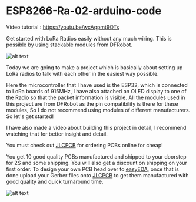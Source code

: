 # ESP8266-Ra-02-arduino-code

Video tutorial : https://youtu.be/wcAqpmt9OTs

Get started with LoRa Radios easily without any much wiring. This is possible by using stackable modules from DFRobot.

![alt text](https://github.com/akarsh98/DFRobot-LoRa-Firebeetle-Code/blob/master/SCREENSHOTS/8.JPG?raw=true)

Today we are going to make a project which is basically about setting up LoRa radios to talk with each other in the easiest way possible.

Here the microcontroller that I have used is the ESP32, which is connected to LoRa boards of 915MHz, I have also attached an OLED display to one of the Radio so that the packet information is visible. All the modules used in this project are from DFRobot as the pin compatibility is there for these modules, So I do not recommend using modules of different manufacturers. So let's get started!

I have also made a video about building this project in detail, I recommend watching that for better insight and detail.

You must check out [JLCPCB](https://jlcpcb.com/m) for ordering PCBs online for cheap!

You get 10 good quality PCBs manufactured and shipped to your doorstep for 2$ and some shipping. You will also get a discount on shipping on your first order. To design your own PCB head over to [easyEDA](https://easyeda.com/), once that is done upload your Gerber files onto [JLCPCB](https://jlcpcb.com/m) to get them manufactured with good quality and quick turnaround time.

![alt text](https://github.com/akarsh98/DFRobot-LoRa-Firebeetle-Code/blob/master/SCREENSHOTS/JLCFULL.jpg?raw=true)
